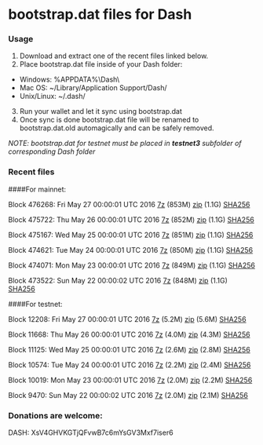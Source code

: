 # bootstrap.dat files for Dash

### Usage

1. Download and extract one of the recent files linked below.
2. Place bootstrap.dat file inside of your Dash folder:
 - Windows: %APPDATA%\Dash\
 - Mac OS: ~/Library/Application Support/Dash/
 - Unix/Linux: ~/.dash/
3. Run your wallet and let it sync using bootstrap.dat
4. Once sync is done bootstrap.dat file will be renamed to bootstrap.dat.old automagically and can be safely removed.

_NOTE: bootstrap.dat for testnet must be placed in **testnet3** subfolder of corresponding Dash folder_

### Recent files

####For mainnet:

Block 476268: Fri May 27 00:00:01 UTC 2016 [7z](https://transfer.sh/fn8eb/bootstrap.dat.20160527.7z) (853M) [zip](https://transfer.sh/qpZxY/bootstrap.dat.20160527.zip) (1.1G) [SHA256](https://transfer.sh/jWWBE/sha256.txt)

Block 475722: Thu May 26 00:00:01 UTC 2016 [7z](https://transfer.sh/Xwi6C/bootstrap.dat.20160526.7z) (852M) [zip](https://transfer.sh/12PBFQ/bootstrap.dat.20160526.zip) (1.1G) [SHA256](https://transfer.sh/15nQDq/sha256.txt)

Block 475167: Wed May 25 00:00:01 UTC 2016 [7z](https://transfer.sh/dn7CA/bootstrap.dat.20160525.7z) (851M) [zip](https://transfer.sh/Th2ly/bootstrap.dat.20160525.zip) (1.1G) [SHA256](https://transfer.sh/qxaWD/sha256.txt)

Block 474621: Tue May 24 00:00:01 UTC 2016 [7z](https://transfer.sh/Ju8tg/bootstrap.dat.20160524.7z) (850M) [zip](https://transfer.sh/11K2EF/bootstrap.dat.20160524.zip) (1.1G) [SHA256](https://transfer.sh/12Fd5c/sha256.txt)

Block 474071: Mon May 23 00:00:01 UTC 2016 [7z](https://transfer.sh/qkPIb/bootstrap.dat.20160523.7z) (849M) [zip](https://transfer.sh/BsakM/bootstrap.dat.20160523.zip) (1.1G) [SHA256](https://transfer.sh/c8Bmb/sha256.txt)

Block 473522: Sun May 22 00:00:02 UTC 2016 [7z](https://transfer.sh/ixlLv/bootstrap.dat.20160522.7z) (848M) [zip](https://transfer.sh/Ov6B6/bootstrap.dat.20160522.zip) (1.1G) [SHA256](https://transfer.sh/YxeuJ/sha256.txt)

####For testnet:

Block 12208: Fri May 27 00:00:01 UTC 2016 [7z](https://transfer.sh/cjwBt/bootstrap.dat.20160527.7z) (5.2M) [zip](https://transfer.sh/11nAGM/bootstrap.dat.20160527.zip) (5.6M) [SHA256](https://transfer.sh/xt9s6/sha256.txt)

Block 11668: Thu May 26 00:00:01 UTC 2016 [7z](https://transfer.sh/EM4ZO/bootstrap.dat.20160526.7z) (4.0M) [zip](https://transfer.sh/noZiG/bootstrap.dat.20160526.zip) (4.3M) [SHA256](https://transfer.sh/JROtm/sha256.txt)

Block 11125: Wed May 25 00:00:01 UTC 2016 [7z](https://transfer.sh/10Z8Q7/bootstrap.dat.20160525.7z) (2.6M) [zip](https://transfer.sh/mN0Jv/bootstrap.dat.20160525.zip) (2.8M) [SHA256](https://transfer.sh/JSXRC/sha256.txt)

Block 10574: Tue May 24 00:00:01 UTC 2016 [7z](https://transfer.sh/kewir/bootstrap.dat.20160524.7z) (2.2M) [zip](https://transfer.sh/GztFY/bootstrap.dat.20160524.zip) (2.4M) [SHA256](https://transfer.sh/5ISB3/sha256.txt)

Block 10019: Mon May 23 00:00:01 UTC 2016 [7z](https://transfer.sh/aD7ju/bootstrap.dat.20160523.7z) (2.0M) [zip](https://transfer.sh/KPtdc/bootstrap.dat.20160523.zip) (2.2M) [SHA256](https://transfer.sh/kn0Zm/sha256.txt)

Block 9470: Sun May 22 00:00:02 UTC 2016 [7z](https://transfer.sh/4gkTJ/bootstrap.dat.20160522.7z) (2.0M) [zip](https://transfer.sh/i8zUv/bootstrap.dat.20160522.zip) (2.1M) [SHA256](https://transfer.sh/fNVn1/sha256.txt)

### Donations are welcome:

DASH: XsV4GHVKGTjQFvwB7c6mYsGV3Mxf7iser6
